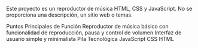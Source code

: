 Este proyecto es un reproductor de música HTML, CSS y JavaScript. No se proporciona una descripción, un sitio web o temas.

Puntos Principales de Función
Reproductor de música básico con funcionalidad de reproducción, pausa y control de volumen
Interfaz de usuario simple y minimalista
Pila Tecnológica
JavaScript
CSS
HTML

